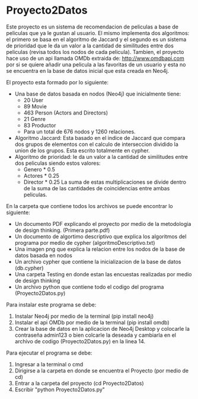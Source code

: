 # Proyecto2Datos

Este proyecto es un sistema de recomendacion de peliculas a base de peliculas que ya le gustan al usuario. El mismo implementa dos algoritmos: el primero se basa en el algoritmo de Jaccard y el segundo es un sistema de prioridad que le da un valor a la cantidad de similitudes entre dos peliculas (revisa todos los nodos de cada pelicula). Tambien, el proyecto hace uso de un api llamada OMDb extraida de: http://www.omdbapi.com por si se quiere añadir una pelicula a las favoritas de un usuario y esta no se encuentra en la base de datos inicial que esta creada en Neo4j.

El proyecto esta formado por lo siguiente:
- Una base de datos basada en nodos (Neo4j) que inicialmente tiene:
  * 20 User
  * 89 Movie
  * 463 Person (Actors and Directors)
  * 21 Genre
  * 83 Productor
  * Para un total de 676 nodos y 1260 relaciones.
- Algoritmo Jaccard: Esta basado en el indice de Jaccard que compara dos grupos de elementos con el calculo de interseccion dividido la union de los grupos. Esta escrito totalmente en cypher.
- Algoritmo de prioridad: le da un valor a la cantidad de similitudes entre dos peliculas siendo estos valores:
  * Genero * 0.5
  * Actores * 0.25
  * Director * 0.25
  La suma de estas multiplicaciones se divide dentro de la suma de las cantidades de coincidencias entre ambas peliculas.

En la carpeta que contiene todos los archivos se puede encontrar lo siguiente:
- Un documento PDF explicando el proyecto por medio de la metodologia de design thinking. (Primera parte.pdf)
- Un documento de algortimo descriptivo que explica los algoritmos del programa por medio de cypher (algoritmoDescriptivo.txt)
- Una imagen png que explica la relacion entre los nodos de la base de datos basada en nodos
- Un archivo cypher que contiene la inicializacion de la base de datos (db.cypher)
- Una carpeta Testing en donde estan las encuestas realizadas por medio de design thinking
- Un archivo python que contiene todo el codigo del programa (Proyecto2Datos.py)

Para instalar este programa se debe:
1. Instalar Neo4j por medio de la terminal (pip install neo4j)
2. Instalar el api OMDb por medio de la terminal (pip install omdb)
3. Crear la base de datos en la aplicacion de Neo4j Desktop y colocarle la contraseña admin123 o bien colcarle la deseada y cambiarla en el archivo de codigo (Proyecto2Datos.py) en la linea 14.

Para ejecutar el programa se debe:
1. Ingresar a la terminal o cmd
2. Dirigirse a la carpeta en donde se encuentra el Proyecto (por medio de cd)
3. Entrar a la carpeta del proyecto (cd Proyecto2Datos)
4. Escribir "python Proyecto2Datos.py"
